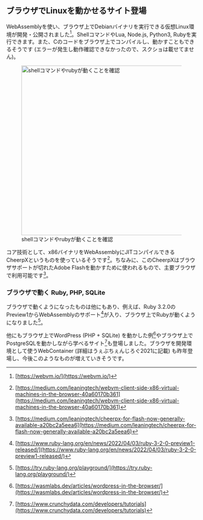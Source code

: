 ## ブラウザでLinuxを動かせるサイト登場
WebAssemblyを使い、ブラウザ上でDebianバイナリを実行できる仮想Linux環境が開発・公開されました[^webvm]。ShellコマンドやLua, Node.js, Python3, Rubyを実行できます。また、Cのコードをブラウザ上でコンパイルし、動かすこともできるそうです (エラーが発生し動作確認できなかったので、スクショは載せてません)。

<figure>
  <img src='/images/web_changelog_2022part1/webassembly/webvm_shell_ruby_example.png' alt='shellコマンドやrubyが動くことを確認' width='450' height="450" />
  <figcaption>shellコマンドやrubyが動くことを確認</figcaption>
</figure>

コア技術として、x86バイナリをWebAssemblyにJITコンパイルできるCheerpXというものを使っているそうです[^Cheerpx]。ちなみに、このCheerpXはブラウザサポートが切れたAdobe Flashを動かすために使われるもので、主要ブラウザで利用可能です[^cheerpx_browser_support]。

### ブラウザで動く Ruby, PHP, SQLite
ブラウザで動くようになったものは他にもあり、例えば、Ruby 3.2.0のPreview1からWebAssemblyのサポート[^ruby320preview1]が入り、ブラウザ上でRubyが動くようになりました[^rubyplayground]。

他にもブラウザ上でWordPress (PHP + SQLite) を動かした例[^wordpress_in_browser]やブラウザ上でPostgreSQLを動かしながら学べるサイト[^postgres_in_browser]も登場しました。ブラウザを開発環境として使うWebContainer (詳細はうぇぶちぇんじろぐ2021に記載) も昨年登場し、今後このようなものが増えていきそうです。

[^webvm]: [https://webvm.io/](https://webvm.io/)
[^Cheerpx]: [https://medium.com/leaningtech/webvm-client-side-x86-virtual-machines-in-the-browser-40a60170b361](https://medium.com/leaningtech/webvm-client-side-x86-virtual-machines-in-the-browser-40a60170b361)
[^cheerpx_browser_support]: [https://medium.com/leaningtech/cheerpx-for-flash-now-generally-available-a20bc2a5eea6](https://medium.com/leaningtech/cheerpx-for-flash-now-generally-available-a20bc2a5eea6)
[^ruby320preview1]: [https://www.ruby-lang.org/en/news/2022/04/03/ruby-3-2-0-preview1-released/](https://www.ruby-lang.org/en/news/2022/04/03/ruby-3-2-0-preview1-released/)
[^rubyplayground]: [https://try.ruby-lang.org/playground/](https://try.ruby-lang.org/playground/)
[^wordpress_in_browser]: [https://wasmlabs.dev/articles/wordpress-in-the-browser/](https://wasmlabs.dev/articles/wordpress-in-the-browser/)
[^postgres_in_browser]: [https://www.crunchydata.com/developers/tutorials](https://www.crunchydata.com/developers/tutorials)
